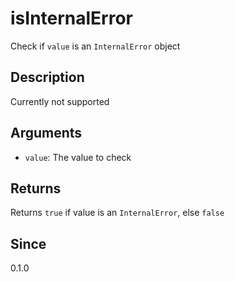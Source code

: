 # isInternalError

Check if `value` is an `InternalError` object

## Description

Currently not supported

## Arguments

- `value`: The value to check

## Returns

Returns `true` if value is an `InternalError`, else `false`

## Since

0.1.0

